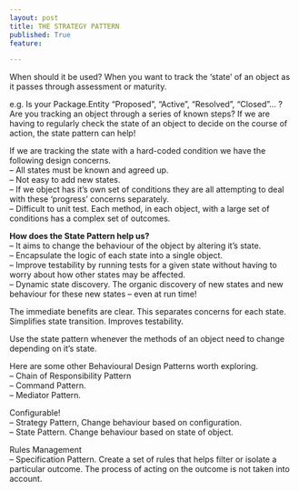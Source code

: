 ```yaml
---
layout: post
title: THE STRATEGY PATTERN
published: True
feature: 

---
```


When should it be used? When you want to track the ‘state’ of an object as it passes through assessment or maturity.

e.g. Is your Package.Entity “Proposed”, “Active”, “Resolved”, “Closed”… ? Are you tracking an object through a series of known steps? If we are having to regularly check the state of an object to decide on the course of action, the state pattern can help!

If we are tracking the state with a hard-coded condition we have the following design concerns.  
– All states must be known and agreed up.  
– Not easy to add new states.  
– If we object has it’s own set of conditions they are all attempting to deal with these ‘progress’ concerns separately.  
– Difficult to unit test. Each method, in each object, with a large set of conditions has a complex set of outcomes.

**How does the State Pattern help us?**  
– It aims to change the behaviour of the object by altering it’s state.  
– Encapsulate the logic of each state into a single object.  
– Improve testability by running tests for a given state without having to worry about how other states may be affected.  
– Dynamic state discovery. The organic discovery of new states and new behaviour for these new states – even at run time!

The immediate benefits are clear. This separates concerns for each state. Simplifies state transition. Improves testability.  

<div class="simplePullQuote">

Use the state pattern whenever the methods of an object need to change depending on it’s state.

</div>

Here are some other Behavioural Design Patterns worth exploring.  
– Chain of Responsibility Pattern  
– Command Pattern.  
– Mediator Pattern.

Configurable!  
– Strategy Pattern, Change behaviour based on configuration.  
– State Pattern. Change behaviour based on state of object.

Rules Management  
– Specification Pattern. Create a set of rules that helps filter or isolate a particular outcome. The process of acting on the outcome is not taken into account.